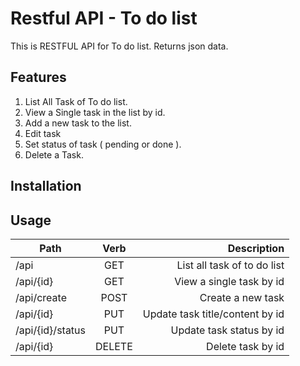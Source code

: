 # Restful API - To do list

This is RESTFUL API for To do list.
Returns json data.

## Features
1. List All Task of To do list.
2. View a Single task in the list by id.
3. Add a new task to the list.
4. Edit task 
5. Set status of task ( pending or done ).
6. Delete a Task.




## Installation



## Usage

| Path        		| Verb 		| Description  						|
| ----------------- |:---------:| --------------------------------:	|
| /api     			| GET 		| List all task of to do list		|
| /api/{id}     	| GET		| View a single task by id 			|
| /api/create   	| POST		| Create a new task 				|
| /api/{id} 		| PUT  		| Update task title/content by id	|
| /api/{id}/status 	| PUT  		| Update task status by id			|
| /api/{id} 		| DELETE  	| Delete task by id 				|
